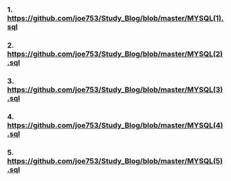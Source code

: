 
### 1. https://github.com/joe753/Study_Blog/blob/master/MYSQL(1).sql

### 2. https://github.com/joe753/Study_Blog/blob/master/MYSQL(2).sql

### 3. https://github.com/joe753/Study_Blog/blob/master/MYSQL(3).sql

### 4. https://github.com/joe753/Study_Blog/blob/master/MYSQL(4).sql

### 5. https://github.com/joe753/Study_Blog/blob/master/MYSQL(5).sql
